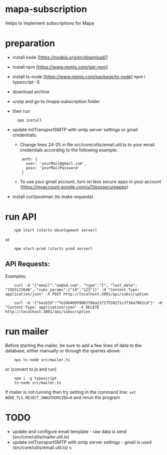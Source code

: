 # mapa-subscription
Helps to implement subscriptions for Mapa


# preparation 

- install node [https://nodejs.org/en/download/]
- install npm [https://www.npmjs.com/get-npm]
- install ts-node [https://www.npmjs.com/package/ts-node]
npm i typescript -S
- download archive
- unzip and go to /mapa-subscription folder
- then run

        npm install

- update initTransportSMTP with smtp server settings or gmail credentials:
  - Change lines 24-25 in file src/core/utils/email.util.ts to your email credentials according to the following example:
  ```
      auth: {
        user: 'yourMail@gmail.com',
        pass: 'yourMailPassword'
      }
  ```
  - To use your gmail account, turn on less secure apps in your account (https://myaccount.google.com/u/1/lesssecureapps)
- install curl/postman (to make requests)

# run API

        npm start (starts development server)

or

        npm start-prod (starts prod server)

API Requests:
-
Examples:

        curl -d '{"email":"aa@sd.com", "type":"I", "last_date": "1565122640", "subs_params":{"id":"123"}}' -H "Content-Type: application/json" -X POST http://localhost:3001/api/subscription

        curl -d '{"hashId":"fe24b489f8862f8ba21f17539271c2f16a7062cd"}' -H "Content-Type: application/json" -X DELETE http://localhost:3001/api/subscription

# run mailer

Before starting the mailer, be sure to add a few lines of data to the database, either manually or through the queries above.

        npx ts-node src/mailer.ts

or
(convert to js and run)

        npm i -g typescript
        ts-node src/mailer.ts

If mailer is not running then try setting in the command line:
`set NODE_TLS_REJECT_UNAUTHORIZED=0`
and rerun the program

# TODO

- update and configure email template - raw data is send (src/core/utils/mailer.util.ts)
- update initTransportSMTP with smtp server settings - gmail is used (src/core/utils/email.util.ts)
s
